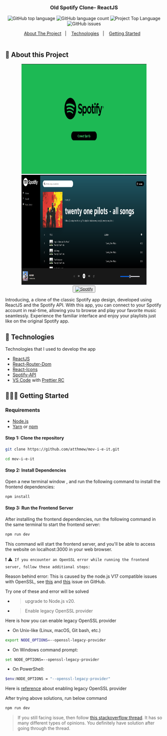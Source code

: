 <h3 align="center">
  Old Spotify Clone- ReactJS
</h3>

<p align="center"></p>

<p align="center">
  <!-- <img alt="Project Top Language" src="https://img.shields.io/badge/98.2%25-yellow?style=for-the-badge&logo=javascript&label=JavaScript&labelColor=black"> -->
  <img alt="GitHub top language" src="https://img.shields.io/github/languages/top/atthmew/old-spotify-clone-reactjs?style=for-the-badge">
  <img alt="GitHub language count" src="https://img.shields.io/github/languages/count/atthmew/old-spotify-clone-reactjs?style=for-the-badge">
  <img alt="Project Top Language" src="https://img.shields.io/github/last-commit/atthmew/old-spotify-clone-reactjs?style=for-the-badge">
  <img alt="GitHub issues" src="https://img.shields.io/github/issues/atthmew/old-spotify-clone-reactjs?style=for-the-badge">
</p>

<p align="center">
  <a href="#-about-the-project">About The Project</a>&nbsp;&nbsp;&nbsp;|&nbsp;&nbsp;&nbsp;
  <a href="#-technologies">Technologies</a>&nbsp;&nbsp;&nbsp;|&nbsp;&nbsp;&nbsp;
  <a href="#-getting-started">Getting Started</a>&nbsp;&nbsp;&nbsp;
  <br/>
  <br/>
  
  <!-- <img alt="Demo" src="https://github.com/eltonlazzarin/reactjs-rocketfy-app/blob/master/screenshot/demo.png" target="_blank"></img> -->
</p>

## 📱 About this Project

<p align="center">
<img alt="Discord logo" src="https://github.com/atthmew/old-spotify-clone-reactjs/blob/main/screenshots/spot1.png" height="350px" width="400px" /> 
<img alt="Discord logo" src="https://github.com/atthmew/old-spotify-clone-reactjs/blob/main/screenshots/spot2.png" height="350px" width="400px" /> 
<br/>
  <button>
    <a href="https://atthmew.github.io/old-spotify-clone-reactjs"> 
      <img alt="Spotify" src="https://img.shields.io/badge/Spotify-white?style=for-the-badge&labelColor=red"/>
    </a>
  </button>
</p>

<p>Introducing, a clone of the classic Spotify app design, developed using ReactJS and the Spotify API. With this app, you can connect to your Spotify account in real-time, allowing you to browse and play your favorite music seamlessly. Experience the familiar interface and enjoy your playlists just like on the original Spotify app. </p>

## 🚀 Technologies

Technologies that I used to develop the app

- [ReactJS](https://react.dev/)
- [React-Router-Dom](https://reactrouter.com/en/main)
- [React-Icons](https://github.com/wwayne/react-tooltip)
- [Spotify-API](https://developer.spotify.com/documentation/web-api)
- [VS Code](https://code.visualstudio.com) with [Prettier RC](https://github.com/prettier/prettier)

## 👨🏼‍💻 Getting Started

### Requirements

- [Node.js](https://nodejs.org/en/)
- [Yarn](https://classic.yarnpkg.com/) or [npm](https://www.npmjs.com/)

#### Step 1: Clone the repository

```bash
git clone https://github.com/atthmew/mov-i-e-it.git
```

```bash
cd mov-i-e-it
```

#### Step 2: Install Dependencies

Open a new terminal window , and run the following command to install the frontend dependencies:

```bash
npm install
```

#### Step 3: Run the Frontend Server

After installing the frontend dependencies, run the following command in the same terminal to start the frontend server:

```bash
npm run dev
```

This command will start the frontend server, and you'll be able to access the website on localhost:3000 in your web
browser.

:exclamation:
:warning:` If you encounter an OpenSSL error while running the frontend server, follow these additional steps:`

Reason behind error: This is caused by the node.js V17 compatible issues with OpenSSL, see
[this](https://github.com/nodejs/node/issues/40547) and [this](https://github.com/webpack/webpack/issues/14532) issue on
GitHub.

Try one of these and error will be solved

- > upgrade to Node.js v20.

- > Enable legacy OpenSSL provider

Here is how you can enable legacy OpenSSL provider

- On Unix-like (Linux, macOS, Git bash, etc.)

```bash
export NODE_OPTIONS=--openssl-legacy-provider
```

- On Windows command prompt:

```bash
set NODE_OPTIONS=--openssl-legacy-provider
```

- On PowerShell:

```bash
$env:NODE_OPTIONS = "--openssl-legacy-provider"
```

Here is [reference](https://github.com/webpack/webpack/issues/14532#issuecomment-947012063) about enabling legacy
OpenSSL provider

After trying above solutions, run below command

```bash
npm run dev
```

> If you still facing issue, then follow
> [this stackoverflow thread](https://stackoverflow.com/questions/69692842/error-message-error0308010cdigital-envelope-routinesunsupported).
> It has so many different types of opinions. You definitely have solution after going through the thread.
